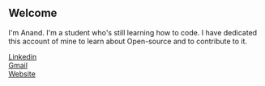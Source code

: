 ## Welcome

I'm Anand. I'm a student who's still learning how to code. I have dedicated this account of mine to learn about Open-source and to contribute to it.

[Linkedin](https://www.linkedin.com/in/anand-mahesh/)<br>
[Gmail](manand881@gmail.com)<br>
[Website](https://anand.technology)